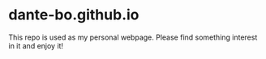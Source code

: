 # dante-bo.github.io

This repo is used as my personal webpage. Please find something interest in it and enjoy it!
